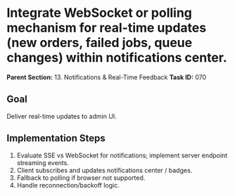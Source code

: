 # Integrate WebSocket or polling mechanism for real-time updates (new orders, failed jobs, queue changes) within notifications center.

**Parent Section:** 13. Notifications & Real-Time Feedback
**Task ID:** 070

## Goal
Deliver real-time updates to admin UI.

## Implementation Steps
1. Evaluate SSE vs WebSocket for notifications; implement server endpoint streaming events.
2. Client subscribes and updates notifications center / badges.
3. Fallback to polling if browser not supported.
4. Handle reconnection/backoff logic.
